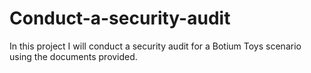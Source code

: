 # Conduct-a-security-audit

In this project I will conduct a security audit for a Botium Toys scenario using the documents provided.
